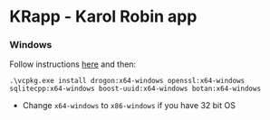 # KRapp - Karol Robin app

### Windows
Follow instructions [here](https://vcpkg.io/en/getting-started.html) and then:
```
.\vcpkg.exe install drogon:x64-windows openssl:x64-windows sqlitecpp:x64-windows boost-uuid:x64-windows botan:x64-windows
```
- Change `x64-windows` to `x86-windows` if you have 32 bit OS
